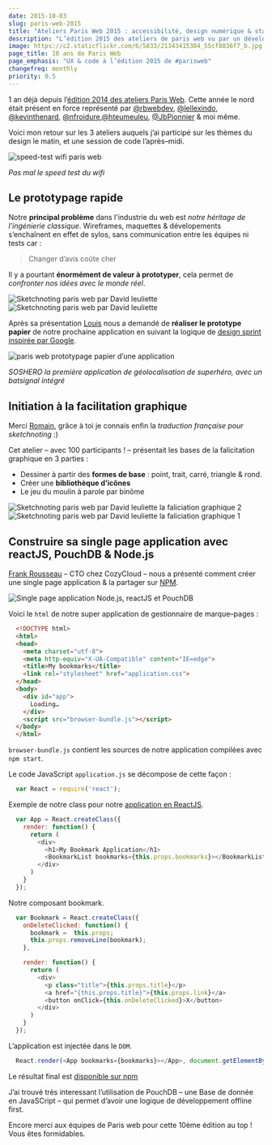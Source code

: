 ```yaml
---
date: 2015-10-03
slug: paris-web-2015
title: "Ateliers Paris Web 2015 : accessibilité, design numérique & standards ouverts"
description: "L’édition 2015 des ateliers de paris web vu par un développeur front-end : prototypage, facilitation graphique et code avec reactJS, PouchDB & Node.js"
image: https://c2.staticflickr.com/6/5833/21343415384_55cf8836f7_b.jpg
page_title: 10 ans de Paris Web
page_emphasis: "UX & code à l’édition 2015 de #parisweb"
changefreq: monthly
priority: 0.5
---
```


1 an déjà depuis l’[édition 2014 des ateliers Paris Web](/blog/paris-web-2014.html). Cette année le nord était présent en force représenté par [@rbwebdev](https://twitter.com/rbwebdev), [@lellexindo](https://twitter.com/lellexindo), [@kevinthenard](https://twitter.com/kevinthenard), [@nfroidure](https://twitter.com/nfroidure),[@hteumeuleu](https://twitter.com/hteumeuleu), [@JbPionnier](https://twitter.com/JbPionnier) & moi même.

Voici mon retour sur les 3 ateliers auquels j’ai participé sur les thèmes du design le matin, et une session de code l’après–midi.

![speed-test wifi paris web](https://c2.staticflickr.com/6/5665/21753471709_a3d833ae44_n.jpg)

_Pas mal le speed test du wifi_

## Le prototypage rapide

Notre __principal problème__ dans l'industrie du web est _notre héritage de l’ingénierie classique_. Wireframes, maquettes & dévelopements s’enchaînent en effet de sylos, sans communication entre les équipes ni tests car :

> Changer d’avis coûte cher

Il y a pourtant __énormément de valeur à prototyper__, cela permet de _confronter nos idées avec le monde réel_.

![Sketchnoting paris web par David leuliette](https://c2.staticflickr.com/6/5711/21317900884_1e639e97b6.jpg)
![Sketchnoting paris web par David leuliette](https://c1.staticflickr.com/1/670/21916731711_e972e11c51.jpg)

Après sa présentation [Louis](https://twitter.com/louije) nous a demandé de __réaliser le prototype papier__ de notre prochaine application en suivant la logique de [design sprint inspirée par Google](https://www.gv.com/lib/the-product-design-sprint-divergeday2).

![paris web prototypage papier d’une application](https://c2.staticflickr.com/6/5661/21950384401_0c7c743b28_c.jpg)

_SOSHERO la première application de géolocalisation de superhéro, avec un batsignal intégré_

## Initiation à la facilitation graphique

Merci [Romain](http://twitter.com/romaincouturier), grâce à toi je connais enfin la _traduction française pour sketchnoting_ :)

Cet atelier – avec 100 participants ! – présentait les bases de la falicitation graphique en 3 parties :

- Dessiner à partir des __formes de base__ : point, trait, carré, triangle & rond.
- Créer une __bibliothèque d’icônes__
- Le jeu du moulin à parole par binôme

![Sketchnoting paris web par David leuliette la faliciation graphique 2](https://c2.staticflickr.com/6/5765/21317901964_21d99f768a.jpg)
![Sketchnoting paris web par David leuliette la faliciation graphique 1](https://c2.staticflickr.com/6/5709/21288000583_08b39473b7.jpg)

## Construire sa single page application avec reactJS, PouchDB & Node.js

[Frank Rousseau](https://twitter.com/gelnior) – CTO chez CozyCloud – nous a présenté comment créer une single page application & la partager sur [NPM](https://www.npmjs.com/).

![Single page application Node.js, reactJS et PouchDB](https://c2.staticflickr.com/6/5714/21730003449_eca2842c8c_z.jpg)

Voici le `html` de notre super application de gestionnaire de marque–pages :

~~~html
  <!DOCTYPE html>
  <html>
  <head>
    <meta charset="utf-8">
    <meta http-equiv="X-UA-Compatible" content="IE=edge">
    <title>My bookmarks</title>
    <link rel="stylesheet" href="application.css">
  </head>
  <body>
    <div id="app">
      Loading…
    </div>
    <script src="browser-bundle.js"></script>
  </body>
  </html>
~~~

`browser-bundle.js` contient les sources de notre application compilées avec `npm start`.

Le code JavaScript `application.js` se décompose de cette façon :

~~~javascript
  var React = require('react');
~~~

Exemple de notre class pour notre [application en ReactJS](http://facebook.github.io/react/).

~~~javascript
  var App = React.createClass({
    render: function() {
      return (
        <div>
          <h1>My Bookmark Application</h1>
          <BookmarkList bookmarks={this.props.bookmarks}></BookmarkList>
        </div>
      )
    }
  });
~~~

Notre composant bookmark.

~~~javascript
  var Bookmark = React.createClass({
    onDeleteClicked: function() {
      bookmark =  this.props;
      this.props.removeLine(bookmark);
    },

    render: function() {
      return (
        <div>
          <p class="title">{this.props.title}</p>
          <a href="{this.props.title}">{this.props.link}</a>
          <button onClick={this.onDeleteClicked}>X</button>
        </div>
      )
    }
  });
~~~

L’application est injectée dans le `DOM`.

~~~javascript
  React.render(<App bookmarks={bookmarks}></App>, document.getElementById('app'));
~~~

Le résultat final est [disponible sur npm](https://www.npmjs.com/package/my-bookmarks)

J’ai trouvé très interessant l’utilisation de PouchDB – une Base de donnée en JavaSCript – qui permet d’avoir une logique de développement offline first.

Encore merci aux équipes de Paris web pour cette 10ème édition au top ! Vous êtes formidables.
